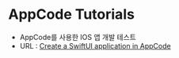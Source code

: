 # AppCode Tutorials
- AppCode를 사용한 IOS 앱 개발 테스트
- URL : [Create a SwiftUI application in AppCode](https://www.jetbrains.com/help/objc/create-a-swiftui-application.html#step-1-create-a-project)
